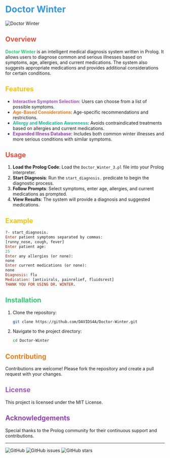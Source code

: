 
# <span style="color:#3498db;">Doctor Winter</span>

![Doctor Winter](https://via.placeholder.com/150)

## <span style="color:#e74c3c;">Overview</span>

**<span style="color:#2ecc71;">Doctor Winter</span>** is an intelligent medical diagnosis system written in Prolog. It allows users to diagnose common and serious illnesses based on symptoms, age, allergies, and current medications. The system also suggests appropriate medications and provides additional considerations for certain conditions.

## <span style="color:#f1c40f;">Features</span>

- **<span style="color:#9b59b6;">Interactive Symptom Selection</span>**: Users can choose from a list of possible symptoms.
- **<span style="color:#e67e22;">Age-Based Considerations</span>**: Age-specific recommendations and restrictions.
- **<span style="color:#1abc9c;">Allergy and Medication Awareness</span>**: Avoids contraindicated treatments based on allergies and current medications.
- **<span style="color:#8e44ad;">Expanded Illness Database</span>**: Includes both common winter illnesses and more serious conditions with similar symptoms.

## <span style="color:#e74c3c;">Usage</span>

1. **Load the Prolog Code**: Load the `Doctor_Winter_3.pl` file into your Prolog interpreter.
2. **Start Diagnosis**: Run the `start_diagnosis.` predicate to begin the diagnostic process.
3. **Follow Prompts**: Select symptoms, enter age, allergies, and current medications as prompted.
4. **View Results**: The system will provide a diagnosis and suggested medications.

## <span style="color:#f1c40f;">Example</span>

```prolog
?- start_diagnosis.
Enter patient symptoms separated by commas:
[runny_nose, cough, fever]
Enter patient age:
25
Enter any allergies (or none):
none
Enter current medications (or none):
none
Diagnosis: flu
Medication: [antivirals, painrelief, fluidsrest]
THANK YOU FOR USING DR. WINTER.
```

## <span style="color:#2ecc71;">Installation</span>

1. Clone the repository:
   ```bash
   git clone https://github.com/DAVIDS4A/Doctor-Winter.git
   ```
2. Navigate to the project directory:
   ```bash
   cd Doctor-Winter
   ```

## <span style="color:#e67e22;">Contributing</span>

Contributions are welcome! Please fork the repository and create a pull request with your changes.

## <span style="color:#9b59b6;">License</span>

This project is licensed under the MIT License.

## <span style="color:#8e44ad;">Acknowledgements</span>

Special thanks to the Prolog community for their continuous support and contributions.

---

![GitHub](https://img.shields.io/github/license/DAVIDS4A/Doctor-Winter?style=for-the-badge)
![GitHub issues](https://img.shields.io/github/issues/DAVIDS4A/Doctor-Winter?style=for-the-badge)
![GitHub stars](https://img.shields.io/github/stars/DAVIDS4A/Doctor-Winter?style=for-the-badge)
